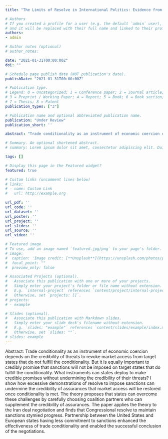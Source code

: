 ```yaml
---
title: "The Limits of Resolve in International Politics: Evidence from the Iran Deal Negotiation"

# Authors
# If you created a profile for a user (e.g. the default `admin` user), write the username (folder name) here 
# and it will be replaced with their full name and linked to their profile.
authors:
- admin

# Author notes (optional)
# author_notes:

date: "2021-01-31T00:00:00Z"
doi: ""

# Schedule page publish date (NOT publication's date).
publishDate: "2021-01-31T00:00:00Z"

# Publication type.
# Legend: 0 = Uncategorized; 1 = Conference paper; 2 = Journal article;
# 3 = Preprint / Working Paper; 4 = Report; 5 = Book; 6 = Book section;
# 7 = Thesis; 8 = Patent
publication_types: ["3"]

# Publication name and optional abbreviated publication name.
publication: "Under Review"
publication_short: ''

abstract: "Trade conditionality as an instrument of economic coercion depends on the credibility of threats to revoke market access from target states that do not fulfill the conditionality. But it is equally important to credibly promise that sanctions will not be imposed on target states that do fulfill the conditionality. What instruments can states deploy to make credible promises without undermining the credibility of their threats? I show how excessive demonstrations of resolve to impose sanctions can undermine the credibility of assurances that market access will be restored once conditionality is met. The theory proposes that states can overcome these challenges by carefully choosing coalition partners who can supplement the credibility of assurances. The paper applies the theory to the Iran deal negotiation and finds that Congressional resolve to maintain sanctions stymied progress. Partnership between the United States and European states having less commitment to sanctions enhanced the effectiveness of trade conditionality and enabled the successful conclusion of the negotiations."

# Summary. An optional shortened abstract.
# summary: Lorem ipsum dolor sit amet, consectetur adipiscing elit. Duis posuere tellus ac convallis placerat. Proin tincidunt magna sed ex sollicitudin condimentum.

tags: []

# Display this page in the Featured widget?
featured: true

# Custom links (uncomment lines below)
# links:
# - name: Custom Link
#   url: http://example.org

url_pdf: ''
url_code: ''
url_dataset: ''
url_poster: ''
url_project: ''
url_slides: ''
url_source: ''
url_video: ''

# Featured image
# To use, add an image named `featured.jpg/png` to your page's folder. 
# image:
#  caption: 'Image credit: [**Unsplash**](https://unsplash.com/photos/pLCdAaMFLTE)'
#  focal_point: ""
#  preview_only: false

# Associated Projects (optional).
#   Associate this publication with one or more of your projects.
#   Simply enter your project's folder or file name without extension.
#   E.g. `internal-project` references `content/project/internal-project/index.md`.
#   Otherwise, set `projects: []`.
# projects:
# - example

# Slides (optional).
#   Associate this publication with Markdown slides.
#   Simply enter your slide deck's filename without extension.
#   E.g. `slides: "example"` references `content/slides/example/index.md`.
#   Otherwise, set `slides: ""`.
# slides: example
---
```


Abstract: Trade conditionality as an instrument of economic coercion depends on the credibility of threats to revoke market access from target states that do not fulfill the conditionality. But it is equally important to credibly promise that sanctions will not be imposed on target states that do fulfill the conditionality. What instruments can states deploy to make credible promises without undermining the credibility of their threats? I show how excessive demonstrations of resolve to impose sanctions can undermine the credibility of assurances that market access will be restored once conditionality is met. The theory proposes that states can overcome these challenges by carefully choosing coalition partners who can supplement the credibility of assurances. The paper applies the theory to the Iran deal negotiation and finds that Congressional resolve to maintain sanctions stymied progress. Partnership between the United States and European states having less commitment to sanctions enhanced the effectiveness of trade conditionality and enabled the successful conclusion of the negotiations.
